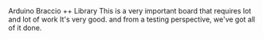 <EssentialsColumn title="Suggested Libraries">
    <EssentialElement link="https://github.com/arduino-libraries/Arduino_Braccio_plusplus" title="Arduino Braccio ++" type="library">
        Arduino Braccio ++ Library
    </EssentialElement>

</EssentialsColumn>

<EssentialsColumn title="What">
    <EssentialElement link="/built-in-examples/" title="In" type="resource">
        This is a very important board that requires lot and lot of work
    </EssentialElement>
    <EssentialElement link="/learn" title="the" type="resource">
       It's very good. 
    </EssentialElement>
    <EssentialElement link="https://www.arduino.cc/reference/en/" title="world" type="resource">
       and from a testing perspective, we've got all of it done.
    </EssentialElement>
</EssentialsColumn>